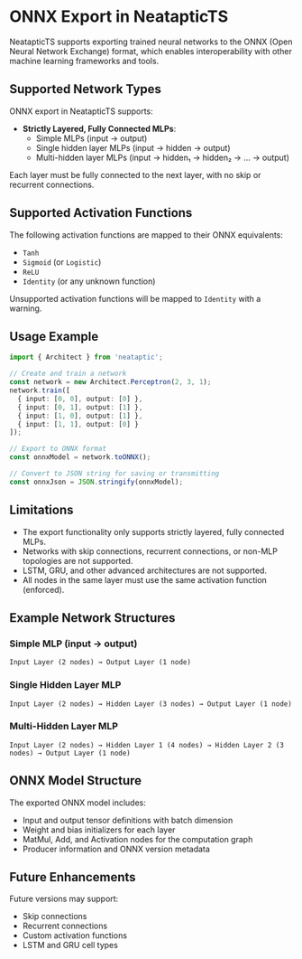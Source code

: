 # ONNX Export in NeatapticTS

NeatapticTS supports exporting trained neural networks to the ONNX (Open Neural Network Exchange) format, which enables interoperability with other machine learning frameworks and tools.

## Supported Network Types

ONNX export in NeatapticTS supports:

- **Strictly Layered, Fully Connected MLPs**:
  - Simple MLPs (input → output)
  - Single hidden layer MLPs (input → hidden → output)
  - Multi-hidden layer MLPs (input → hidden₁ → hidden₂ → ... → output)

Each layer must be fully connected to the next layer, with no skip or recurrent connections.

## Supported Activation Functions

The following activation functions are mapped to their ONNX equivalents:

- `Tanh`
- `Sigmoid` (or `Logistic`)
- `ReLU`
- `Identity` (or any unknown function)

Unsupported activation functions will be mapped to `Identity` with a warning.

## Usage Example

```typescript
import { Architect } from 'neataptic';

// Create and train a network
const network = new Architect.Perceptron(2, 3, 1);
network.train([
  { input: [0, 0], output: [0] },
  { input: [0, 1], output: [1] },
  { input: [1, 0], output: [1] },
  { input: [1, 1], output: [0] }
]);

// Export to ONNX format
const onnxModel = network.toONNX();

// Convert to JSON string for saving or transmitting
const onnxJson = JSON.stringify(onnxModel);
```

## Limitations

- The export functionality only supports strictly layered, fully connected MLPs.
- Networks with skip connections, recurrent connections, or non-MLP topologies are not supported.
- LSTM, GRU, and other advanced architectures are not supported.
- All nodes in the same layer must use the same activation function (enforced).

## Example Network Structures

### Simple MLP (input → output)
```
Input Layer (2 nodes) → Output Layer (1 node)
```

### Single Hidden Layer MLP
```
Input Layer (2 nodes) → Hidden Layer (3 nodes) → Output Layer (1 node)
```

### Multi-Hidden Layer MLP
```
Input Layer (2 nodes) → Hidden Layer 1 (4 nodes) → Hidden Layer 2 (3 nodes) → Output Layer (1 node)
```

## ONNX Model Structure

The exported ONNX model includes:

- Input and output tensor definitions with batch dimension
- Weight and bias initializers for each layer
- MatMul, Add, and Activation nodes for the computation graph
- Producer information and ONNX version metadata

## Future Enhancements

Future versions may support:
- Skip connections
- Recurrent connections
- Custom activation functions
- LSTM and GRU cell types
